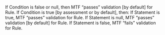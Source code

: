If Condition is false or null, then
MTF “passes” validation [by default] for Rule.
If Condition is true [by assessment or by default], then:
If Statement is true, MTF “passes” validation for Rule.
If Statement is null, MTF “passes” validation [by default] for Rule.
If Statement is false, MTF “fails” validation for Rule.
